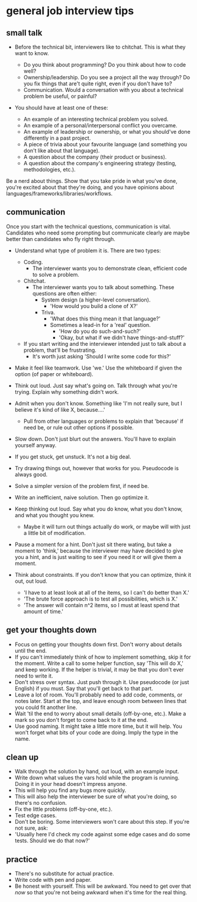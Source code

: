 # general job interview tips

## small talk

* Before the technical bit, interviewers like to chitchat. This is what they want to know.
  * Do you think about programming? Do you think about how to code well?
  * Ownership/leadership. Do you see a project all the way through? Do you fix things that are't
    quite right, even if you don't have to?
  * Communication. Would a conversation with you about a technical problem be useful, or painful?

* You should have at least one of these:
  * An example of an interesting technical problem you solved.
  * An example of a personal/interpersonal conflict you overcame.
  * An example of leadership or ownership, or what you should've done differently in a past project.
  * A piece of trivia about your favourite language (and something you don't like about that language).
  * A question about the company (their product or business).
  * A question about the company's engineering strategy (testing, methodologies, etc.).

Be a nerd about things. Show that you take pride in what you've done, you're excited about that they're
doing, and you have opinions about languages/frameworks/libraries/workflows.

## communication

Once you start with the technical questions, communication is vital.
Candidates who need some prompting but communicate clearly are maybe better than candidates who
fly right through.

* Understand what type of problem it is. There are two types:
  * Coding.
    * The interviewer wants you to demonstrate clean, efficient code to solve a problem.
  * Chitchat.
    * The interviewer wants you to talk about something. These questions are often either:
      * System design (a higher-level conversation).
        * 'How would you build a clone of X?'
      * Triva.
        * 'What does this thing mean it that language?'
        * Sometimes a lead-in for a 'real' question.
          * 'How do you do such-and-such?'
          * 'Okay, but what if we didn\'t have things-and-stuff?'
  * If you start writing and the interviewer intended just to talk about a problem, that'll be frustrating.
    * It's worth just asking 'Should I write some code for this?'

* Make it feel like teamwork. Use 'we.' Use the whiteboard if given the option (of paper or whiteboard).
* Think out loud. Just say what's going on. Talk through what you're trying. Explain why something didn't work.
* Admit when you don't know. Something like 'I\'m not really sure, but I believe it\'s kind of like X, because....'
  * Pull from other languages or problems to explain that 'because' if need be, or rule out other options if possible.
* Slow down. Don't just blurt out the answers. You'll have to explain yourself anyway.
* If you get stuck, get unstuck. It's not a big deal.
* Try drawing things out, however that works for you. Pseudocode is always good.
* Solve a simpler version of the problem first, if need be.
* Write an inefficient, naive solution. Then go optimize it.
* Keep thinking out loud. Say what you do know, what you don't know, and what you thought you knew.
  * Maybe it will turn out things actually do work, or maybe will with just a little bit of modification.
* Pause a moment for a hint. Don't just sit there wating, but take a moment to 'think,' because the interviewer
  may have decided to give you a hint, and is just waiting to see if you need it or will give them a moment.
* Think about constraints. If you don't know that you can optimize, think it out, out loud.
  * 'I have to at least look at all of the items, so I can\'t do better than X.'
  * 'The brute force approach is to test all possibilities, which is X.'
  * 'The answer will contain n^2 items, so I must at least spend that amount of time.'

## get your thoughts down

* Focus on getting your thoughts down first. Don't worry about details until the end.
* If you can't immediately think of how to implement something, skip it for the moment. Write a call to some
  helper function, say 'This will do X,' and keep working. If the helper is trivial, it may be that you don't
  ever need to write it.
* Don't stress over syntax. Just push through it. Use pseudocode (or just English) if you must.
  Say that you'll get back to that part.
* Leave a lot of room. You'll probably need to add code, comments, or notes later. Start at the top,
  and leave enough room between lines that you could fit another line.
* Wait 'til the end to worry about small details (off-by-one, etc.). Make a mark so you don't forget to come back
  to it at the end.
* Use good naming. It might take a little more time, but it will help. You won't forget what bits of your code are
  doing. Imply the type in the name.

## clean up

* Walk through the solution by hand, out loud, with an example input.
* Write down what values the vars hold while the program is running. Doing it in your head doesn't impress anyone.
* This will help you find any bugs more quickly.
* This will also help the interviewer be sure of what you're doing, so there's no confusion.
* Fix the little problems (off-by-one, etc.).
* Test edge cases.
* Don't be boring. Some interviewers won't care about this step. If you're not sure, ask:
* 'Usually here I\'d check my code against some edge cases and do some tests. Should we do that now?'

## practice

* There's no substitute for actual practice.
* Write code with pen and paper.
* Be honest with yourself. This will be awkward. You need to get over that _now_ so that you're not
  being awkward when it's time for the real thing.

